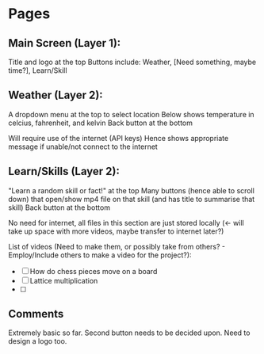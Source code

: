 # Pages

## Main Screen (Layer 1):

Title and logo at the top
Buttons include: Weather, [Need something, maybe time?], Learn/Skill

## Weather (Layer 2):

A dropdown menu at the top to select location
Below shows temperature in celcius, fahrenheit, and kelvin
Back button at the bottom

Will require use of the internet (API keys)
Hence shows appropriate message if unable/not connect to the internet

## Learn/Skills (Layer 2):

"Learn a random skill or fact!" at the top
Many buttons (hence able to scroll down) that open/show mp4 file on that skill (and has title to summarise that skill)
Back button at the bottom

No need for internet, all files in this section are just stored locally (<- will take up space with more videos, maybe transfer to internet later?)

List of videos (Need to make them, or possibly take from others? - Employ/Include others to make a video for the project?):
- [ ] How do chess pieces move on a board
- [ ] Lattice multiplication
- [ ] 

## Comments

Extremely basic so far. Second button needs to be decided upon. Need to design a logo too.
